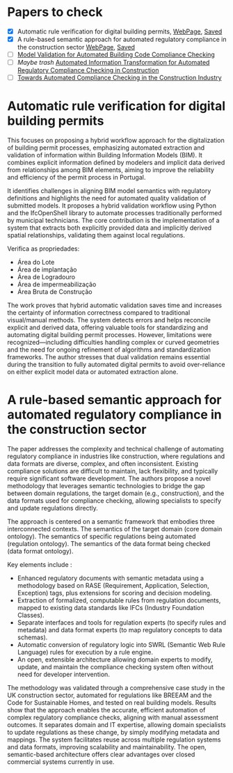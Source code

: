 # Papers to check

- [x] Automatic rule verification for digital building permits, [WebPage](https://rep-dspace.uminho.pt/entities/publication/81118d54-96bc-4747-9d88-785c53738c7d), [Saved](Papers/Automatic%20Rule%20Verification%20for%20Digital%20Building%20Permits.pdf)
- [x] A rule-based semantic approach for automated regulatory compliance in the construction sector [WebPage](https://pure.aston.ac.uk/ws/files/29320900/Rule_based_semantic_approach.pdf), [Saved](Papers/rule-based%20semantic%20approach%20for%20automated%20regulatory%20compliance%20in%20the%20construction%20sector.pdf)
- [ ] [Model Validation for Automated Building Code Compliance Checking](https://ascelibrary.org/doi/abs/10.1061/9780784483961.067)
- [ ] _Maybe trash_ [Automated Information Transformation for Automated Regulatory Compliance Checking in Construction](https://ascelibrary.org/doi/abs/10.1061/(ASCE)CP.1943-5487.0000427)
- [ ] [Towards Automated Compliance Checking in the Construction Industry](https://link.springer.com/chapter/10.1007/978-3-642-40285-2_32)

# Automatic rule verification for digital building permits

This focuses on proposing a hybrid workflow approach for the digitalization of building permit processes, emphasizing automated extraction and validation of information within Building Information Models (BIM). It combines explicit information defined by modelers and implicit data derived from relationships among BIM elements, aiming to improve the reliability and efficiency of the permit process in Portugal.

It identifies challenges in aligning BIM model semantics with regulatory definitions and highlights the need for automated quality validation of submitted models. It proposes a hybrid validation workflow using Python and the IfcOpenShell library to automate processes traditionally performed by municipal technicians. The core contribution is the implementation of a system that extracts both explicitly provided data and implicitly derived spatial relationships, validating them against local regulations.

Verifica as propriedades:
- Área do Lote
- Área de implantação
- Área de Logradouro
- Área de impermeabilização
- Área Bruta de Construção

The work proves that hybrid automatic validation saves time and increases the certainty of information correctness compared to traditional visual/manual methods. The system detects errors and helps reconcile explicit and derived data, offering valuable tools for standardizing and automating digital building permit processes. However, limitations were recognized—including difficulties handling complex or curved geometries and the need for ongoing refinement of algorithms and standardization frameworks. The author stresses that dual validation remains essential during the transition to fully automated digital permits to avoid over-reliance on either explicit model data or automated extraction alone.


# A rule-based semantic approach for automated regulatory compliance in the construction sector

The paper addresses the complexity and technical challenge of automating regulatory compliance in industries like construction, where regulations and data formats are diverse, complex, and often inconsistent. Existing compliance solutions are difficult to maintain, lack flexibility, and typically require significant software development. The authors propose a novel methodology that leverages semantic technologies to bridge the gap between domain regulations, the target domain (e.g., construction), and the data formats used for compliance checking, allowing specialists to specify and update regulations directly.

The approach is centered on a semantic framework that embodies three interconnected contexts. The semantics of the target domain (core domain ontology). The semantics of specific regulations being automated (regulation ontology). The semantics of the data format being checked (data format ontology).

Key elements include :
- Enhanced regulatory documents with semantic metadata using a methodology based on RASE (Requirement, Application, Selection, Exception) tags, plus extensions for scoring and decision modeling.
- Extraction of formalized, computable rules from regulation documents, mapped to existing data standards like IFCs (Industry Foundation Classes).
- Separate interfaces and tools for regulation experts (to specify rules and metadata) and data format experts (to map regulatory concepts to data schemas).
- Automatic conversion of regulatory logic into SWRL (Semantic Web Rule Language) rules for execution by a rule engine.
- An open, extensible architecture allowing domain experts to modify, update, and maintain the compliance checking system often without need for developer intervention.

The methodology was validated through a comprehensive case study in the UK construction sector, automated for regulations like BREEAM and the Code for Sustainable Homes, and tested on real building models. Results show that the approach enables the accurate, efficient automation of complex regulatory compliance checks, aligning with manual assessment outcomes. It separates domain and IT expertise, allowing domain specialists to update regulations as these change, by simply modifying metadata and mappings. The system facilitates reuse across multiple regulation systems and data formats, improving scalability and maintainability. The open, semantic-based architecture offers clear advantages over closed commercial systems currently in use.
